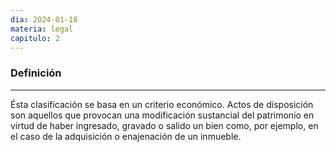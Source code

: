 ```yaml
---
dia: 2024-01-18
materia: legal
capitulo: 2
---
```

### Definición
---
Ésta clasificación se basa en un criterio económico. Actos de disposición son aquellos que provocan una modificación sustancial del patrimonio en virtud de haber ingresado, gravado o salido un bien como, por ejemplo, en el caso de la adquisición o enajenación de un inmueble.